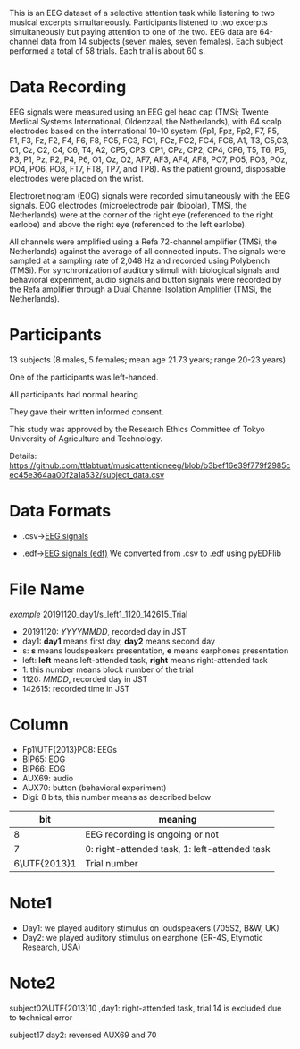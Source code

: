 This is an EEG dataset of a selective attention task while listening to two musical excerpts simultaneously. Participants listened to two excerpts simultaneously but paying attention to one of the two. EEG data are 64-channel data from 14 subjects (seven males, seven females). Each subject performed a total of 58 trials. Each trial is about 60 s.



# Data Recording
EEG signals were measured using an EEG gel head cap (TMSi; Twente Medical Systems International, Oldenzaal, the Netherlands), with 64 scalp electrodes based on the international 10-10 system (Fp1, Fpz, Fp2, F7, F5, F1, F3, Fz, F2, F4, F6, F8, FC5, FC3, FC1, FCz, FC2, FC4, FC6, A1, T3, C5,C3, C1, Cz, C2, C4, C6, T4, A2, CP5, CP3, CP1, CPz, CP2, CP4, CP6, T5, T6, P5, P3, P1, Pz, P2, P4, P6, O1, Oz, O2, AF7, AF3, AF4, AF8, PO7, PO5, PO3, POz, PO4, PO6, PO8, FT7, FT8, TP7, and TP8).
As the patient ground, disposable electrodes were placed on the wrist.
  
Electroretinogram (EOG) signals were recorded simultaneously with the EEG signals.
EOG electrodes (microelectrode pair (bipolar), TMSi, the Netherlands) were at the corner of the right eye (referenced to the right earlobe) and above the right eye (referenced to the left earlobe).
  
All channels were amplified using a Refa 72-channel amplifier (TMSi, the Netherlands) against the average of all connected inputs.
The signals were sampled at a sampling rate of 2,048 Hz and recorded using Polybench (TMSi).
For synchronization of auditory stimuli with biological signals and behavioral experiment, audio signals and button signals were recorded by the Refa amplifier through a Dual Channel Isolation Amplifier (TMSi, the Netherlands).


# Participants
13 subjects (8 males, 5 females; mean age 21.73 years; range 20-23 years)
  
One of the participants was left-handed.
  
All participants had normal hearing.
  
They gave their written informed consent.
  
This study was approved by the Research Ethics Committee of Tokyo University of Agriculture and Technology.
    
Details:
https://github.com/ttlabtuat/musicattentioneeg/blob/b3bef16e39f779f2985cec45e364aa00f2a1a532/subject_data.csv


# Data Formats
- .csv->[EEG signals](https://github.com/ttlabtuat/musicattentioneeg/tree/main/EEG%20signals)

- .edf->[EEG signals (edf)](https://github.com/ttlabtuat/musicattentioneeg/tree/main/EEG%20signals%20(edf))
We converted from .csv to .edf using pyEDFlib

# File Name
*example* 20191120_day1/s_left1_1120_142615_Trial
  
- 20191120: *YYYYMMDD*, recorded day in JST
- day1: **day1** means first day, **day2** means second day
- s: **s** means loudspeakers presentation, **e** means earphones presentation
- left: **left** means left-attended task, **right** means right-attended task
- 1: this number means block number of the trial
- 1120: *MMDD*, recorded day in JST
- 142615: recorded time in JST

# Column
- Fp1\UTF{2013}PO8: EEGs
- BIP65: EOG
- BIP66: EOG
- AUX69: audio
- AUX70: button (behavioral experiment)
- Digi: 8 bits, this number means as described below
  
|  bit |  meaning  |
| ---- | ---- |
|  8  | EEG recording is ongoing or not |
|  7  | 0: right-attended task, 1: left-attended task |
|  6\UTF{2013}1  | Trial number |



# Note1
- Day1: we played auditory stimulus on loudspeakers (705S2, B\&W, UK)
- Day2: we played auditory stimulus on earphone (ER-4S, Etymotic Research, USA)

# Note2
subject02\UTF{2013}10 ,day1: right-attended task, trial 14 is excluded due to technical error
  
  
subject17 day2: reversed AUX69 and 70

